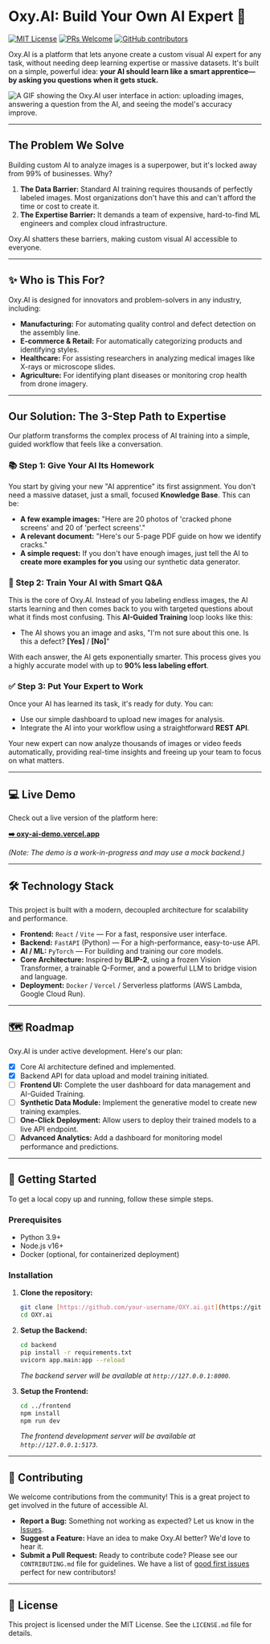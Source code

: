# Oxy.AI: Build Your Own AI Expert 🚀

[![MIT License](https://img.shields.io/badge/License-MIT-green.svg)](https://choosealicense.com/licenses/mit/)
[![PRs Welcome](https://img.shields.io/badge/PRs-welcome-brightgreen.svg?style=flat-square)](http://makeapullrequest.com)
[![GitHub contributors](https://img.shields.io/github/contributors/0-varun-0/OXY.ai.svg)](https://GitHub.com/your-username/OXY.ai/graphs/contributors/)

Oxy.AI is a platform that lets anyone create a custom visual AI expert for any task, without needing deep learning expertise or massive datasets. It's built on a simple, powerful idea: **your AI should learn like a smart apprentice—by asking you questions when it gets stuck.**

![A GIF showing the Oxy.AI user interface in action: uploading images, answering a question from the AI, and seeing the model's accuracy improve.](https://media0.giphy.com/media/v1.Y2lkPTc5MGI3NjExd3hwMDE1eGFsZTN1YWZtdnN6ZXd2NmQweXEzbmQ0aXM3d2g2c3ZkeCZlcD12MV9pbnRlcm5hbF9naWZfYnlfaWQmY3Q9Zw/5k5vZwRFZR5aZeniqb/giphy.gif)

---

## The Problem We Solve

Building custom AI to analyze images is a superpower, but it's locked away from 99% of businesses. Why?

1.  **The Data Barrier:** Standard AI training requires thousands of perfectly labeled images. Most organizations don't have this and can't afford the time or cost to create it.
2.  **The Expertise Barrier:** It demands a team of expensive, hard-to-find ML engineers and complex cloud infrastructure.

Oxy.AI shatters these barriers, making custom visual AI accessible to everyone.

---

## ✨ Who is This For?

Oxy.AI is designed for innovators and problem-solvers in any industry, including:

* **Manufacturing:** For automating quality control and defect detection on the assembly line.
* **E-commerce & Retail:** For automatically categorizing products and identifying styles.
* **Healthcare:** For assisting researchers in analyzing medical images like X-rays or microscope slides.
* **Agriculture:** For identifying plant diseases or monitoring crop health from drone imagery.

---

## Our Solution: The 3-Step Path to Expertise

Our platform transforms the complex process of AI training into a simple, guided workflow that feels like a conversation.

### 📚 Step 1: Give Your AI Its Homework

You start by giving your new "AI apprentice" its first assignment. You don't need a massive dataset, just a small, focused **Knowledge Base**. This can be:

* **A few example images:** "Here are 20 photos of 'cracked phone screens' and 20 of 'perfect screens'."
* **A relevant document:** "Here's our 5-page PDF guide on how we identify cracks."
* **A simple request:** If you don't have enough images, just tell the AI to **create more examples for you** using our synthetic data generator.

### 💬 Step 2: Train Your AI with Smart Q&A

This is the core of Oxy.AI. Instead of you labeling endless images, the AI starts learning and then comes back to you with targeted questions about what it finds most confusing. This **AI-Guided Training** loop looks like this:

* The AI shows you an image and asks, "I'm not sure about this one. Is this a defect? **[Yes]** / **[No]**"

With each answer, the AI gets exponentially smarter. This process gives you a highly accurate model with up to **90% less labeling effort**.

### ✅ Step 3: Put Your Expert to Work

Once your AI has learned its task, it's ready for duty. You can:

* Use our simple dashboard to upload new images for analysis.
* Integrate the AI into your workflow using a straightforward **REST API**.

Your new expert can now analyze thousands of images or video feeds automatically, providing real-time insights and freeing up your team to focus on what matters.

---
## 💻 Live Demo

Check out a live version of the platform here:

**[➡️ oxy-ai-demo.vercel.app](https://your-demo-link.com)**

*(Note: The demo is a work-in-progress and may use a mock backend.)*

---

## 🛠️ Technology Stack

This project is built with a modern, decoupled architecture for scalability and performance.

* **Frontend:** `React` / `Vite` — For a fast, responsive user interface.
* **Backend:** `FastAPI` (Python) — For a high-performance, easy-to-use API.
* **AI / ML:** `PyTorch` — For building and training our core models.
* **Core Architecture:** Inspired by **BLIP-2**, using a frozen Vision Transformer, a trainable Q-Former, and a powerful LLM to bridge vision and language.
* **Deployment:** `Docker` / `Vercel` / Serverless platforms (AWS Lambda, Google Cloud Run).

---

## 🗺️ Roadmap

Oxy.AI is under active development. Here's our plan:

* [x] Core AI architecture defined and implemented.
* [x] Backend API for data upload and model training initiated.
* [ ] **Frontend UI:** Complete the user dashboard for data management and AI-Guided Training.
* [ ] **Synthetic Data Module:** Implement the generative model to create new training examples.
* [ ] **One-Click Deployment:** Allow users to deploy their trained models to a live API endpoint.
* [ ] **Advanced Analytics:** Add a dashboard for monitoring model performance and predictions.

---

## 🚀 Getting Started

To get a local copy up and running, follow these simple steps.

### Prerequisites

* Python 3.9+
* Node.js v16+
* Docker (optional, for containerized deployment)

### Installation

1.  **Clone the repository:**
    ```bash
    git clone [https://github.com/your-username/OXY.ai.git](https://github.com/your-username/OXY.ai.git)
    cd OXY.ai
    ```

2.  **Setup the Backend:**
    ```bash
    cd backend
    pip install -r requirements.txt
    uvicorn app.main:app --reload
    ```
    *The backend server will be available at `http://127.0.0.1:8000`.*

3.  **Setup the Frontend:**
    ```bash
    cd ../frontend
    npm install
    npm run dev
    ```
    *The frontend development server will be available at `http://127.0.0.1:5173`.*

---

## 🤝 Contributing

We welcome contributions from the community! This is a great project to get involved in the future of accessible AI.

* **Report a Bug:** Something not working as expected? Let us know in the [Issues](https://github.com/your-username/OXY.ai/issues).
* **Suggest a Feature:** Have an idea to make Oxy.AI better? We'd love to hear it.
* **Submit a Pull Request:** Ready to contribute code? Please see our `CONTRIBUTING.md` file for guidelines. We have a list of [good first issues](https://github.com/your-username/OXY.ai/labels/good%20first%20issue) perfect for new contributors!

---

## 📄 License

This project is licensed under the MIT License. See the `LICENSE.md` file for details.
